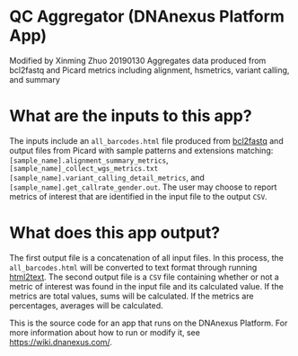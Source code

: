 <!-- dx-header -->
# QC Aggregator (DNAnexus Platform App)

Modified by Xinming Zhuo 20190130
Aggregates data produced from bcl2fastq and Picard metrics including alignment, hsmetrics, variant calling, and summary


# What are the inputs to this app?

The inputs include an `all_barcodes.html` file produced from [bcl2fastq](https://support.illumina.com/sequencing/sequencing_software/bcl2fastq-conversion-software.html) and output files from Picard with sample patterns and extensions matching: ` [sample_name].alignment_summary_metrics`, `[sample_name]_collect_wgs_metrics.txt` `[sample_name].variant_calling_detail_metrics`, and `[sample_name].get_callrate_gender.out`. The user may choose to report metrics of interest that are identified in the input file to the output `CSV`. 

# What does this app output?

The first output file is a concatenation of all input files. In this process, the `all_barcodes.html` will be converted to text format through running [html2text](https://github.com/aaronsw/html2text). The second output file is a `CSV` file containing whether or not a metric of interest was found in the input file and its calculated value. If the metrics are total values, sums will be calculated. If the metrics are percentages, averages will be calculated. 

This is the source code for an app that runs on the DNAnexus Platform.
For more information about how to run or modify it, see
https://wiki.dnanexus.com/.
<!-- /dx-header -->

<!-- Insert a description of your app here -->

<!--
TODO: This app directory was automatically generated by dx-app-wizard;
please edit this Readme.md file to include essential documentation about
your app that would be helpful to users. (Also see the
Readme.developer.md.) Once you're done, you can remove these TODO
comments.

For more info, see https://wiki.dnanexus.com/Developer-Portal.
-->
